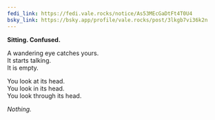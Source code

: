 ```yaml
---
fedi_link: https://fedi.vale.rocks/notice/As53MEcGaDtFt4T0U4
bsky_link: https://bsky.app/profile/vale.rocks/post/3lkgb7vi36k2n
---
```


**Sitting. Confused.**

A wandering eye catches yours.\
It starts talking.\
It is empty.

You look at its head.\
You look in its head.\
You look through its head.

_Nothing._
